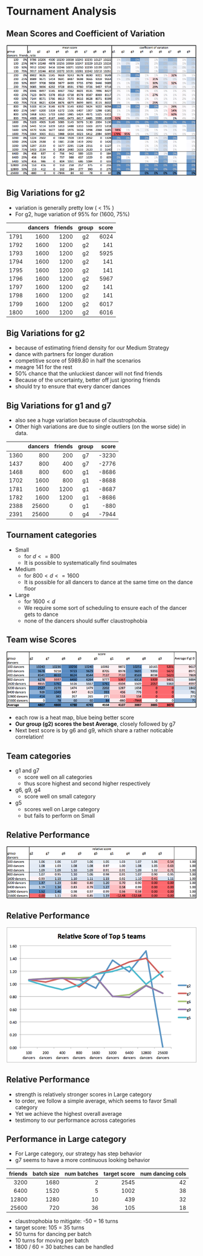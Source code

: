 
# Tournament Analysis

## Mean Scores and Coefficient of Variation

![Mean Scores and Coefficient of Variation\label{img-mean-cov}](imgs/mean-cov.png)

## Big Variations for g2

* variation is generally pretty low ( < 1% )
* For g2, huge variation of 95% for (1600, 75%)

|    |  dancers|  friends| group|  score|
|----|--------:|--------:|:----:|------:|
|1791|     1600|     1200|    g2|   6024|
|1792|     1600|     1200|    g2|    141|
|1793|     1600|     1200|    g2|   5925|
|1794|     1600|     1200|    g2|    141|
|1795|     1600|     1200|    g2|    141|
|1796|     1600|     1200|    g2|   5967|
|1797|     1600|     1200|    g2|    141|
|1798|     1600|     1200|    g2|    141|
|1799|     1600|     1200|    g2|   6017|
|1800|     1600|     1200|    g2|   6016|

## Big Variations for g2

* because of estimating friend density for our Medium Strategy
* dance with partners for longer duration
* competitive score of 5989.80 in half the scenarios
* meagre 141 for the rest
* 50% chance that the unluckiest dancer will not find friends
* Because of the uncertainty, better off just ignoring friends
* should try to ensure that every dancer dances

## Big Variations for g1 and g7

* also see a huge variation because of claustrophobia.
* Other high variations are due to single outliers (on the worse side) in data.

|    |  dancers|  friends| group|  score|
|----|--------:|--------:|:----:|------:|
|1360|      800|      200|    g7|  -3230|
|1437|      800|      400|    g7|  -2776|
|1468|      800|      600|    g1|  -8686|
|1702|     1600|      800|    g1|  -8688|
|1781|     1600|     1200|    g1|  -8687|
|1782|     1600|     1200|    g1|  -8686|
|2388|    25600|        0|    g1|   -880|
|2391|    25600|        0|    g4|  -7944|

## Tournament categories

* Small
    - for $d<=800$
    - It is possible to systematically find soulmates
* Medium
    - for $800 < d <=1600$
    - It is possible for all dancers to dance at the same time on the dance floor
* Large
    - for $1600 < d$
    - We require some sort of scheduling to ensure each of the dancer gets to dance
    - none of the dancers should suffer claustrophobia

## Team wise Scores

![Scores of teams per number of dancers\label{team-scores}](imgs/team-scores.png)

* each row is a heat map, blue being better score
* **Our group (g2) scores the best Average**, closely followed by g7
* Next best score is by g6 and g9, which share a rather noticable correlation!

## Team categories

* g1 and g7
    - score well on all categories
    - thus score highest and second higher respectively
* g6, g9, g4
    - score well on small category
* g5
    - scores well on Large category
    - but fails to perform on Small

## Relative Performance

![Relative scores of teams per number of dancers\label{team-rel}](imgs/team-rel.png)

## Relative Performance

![Plot of relative scores of top 5 teams\label{team-5-rel}](imgs/team-5-rel.png)

## Relative Performance

* strength is relatively stronger scores in Large category
* to order, we follow a simple average, which seems to favor Small category
* Yet we achieve the highest overall average
* testimony to our performance across categories

## Performance in Large category
* For Large category, our strategy has step behavior
* g7 seems to have a more continuous looking behavior
<!-- * Present the values of number of dancers vs maximum dancers without creating claustrophobia -->

| friends | batch size | num batches | target score | num dancing cols |
|--------:|-----------:|------------:|-------------:|-----------------:|
|    3200 |        1680|            2|          2545|                42|
|    6400 |        1520|            5|          1002|                38|
|    12800|        1280|           10|           439|                32|
|    25600|         720|           36|           105|                18|

* claustrophobia to mitigate: -50 = 16 turns
* target score: 105 = 35 turns
* 50 turns for dancing per batch
* 10 turns for moving per batch
* 1800 / 60 = 30 batches can be handled
